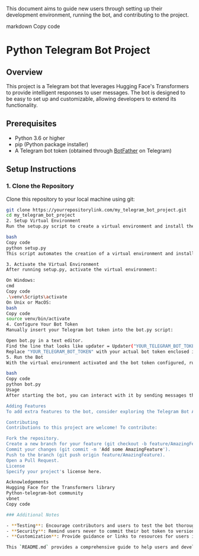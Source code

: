 This document aims to guide new users through setting up their development environment, running the bot, and contributing to the project.

markdown
Copy code
# Python Telegram Bot Project

## Overview
This project is a Telegram bot that leverages Hugging Face's Transformers to provide intelligent responses to user messages. The bot is designed to be easy to set up and customizable, allowing developers to extend its functionality.

## Prerequisites
- Python 3.6 or higher
- pip (Python package installer)
- A Telegram bot token (obtained through [BotFather](https://t.me/botfather) on Telegram)

## Setup Instructions

### 1. Clone the Repository
Clone this repository to your local machine using git:
```bash
git clone https://yourrepositorylink.com/my_telegram_bot_project.git
cd my_telegram_bot_project
2. Setup Virtual Environment
Run the setup.py script to create a virtual environment and install the necessary dependencies:

bash
Copy code
python setup.py
This script automates the creation of a virtual environment and installs all required dependencies listed in requirements.txt.

3. Activate the Virtual Environment
After running setup.py, activate the virtual environment:

On Windows:
cmd
Copy code
.\venv\Scripts\activate
On Unix or MacOS:
bash
Copy code
source venv/bin/activate
4. Configure Your Bot Token
Manually insert your Telegram bot token into the bot.py script:

Open bot.py in a text editor.
Find the line that looks like updater = Updater("YOUR_TELEGRAM_BOT_TOKEN", use_context=True).
Replace "YOUR_TELEGRAM_BOT_TOKEN" with your actual bot token enclosed in quotes.
5. Run the Bot
With the virtual environment activated and the bot token configured, run the bot:

bash
Copy code
python bot.py
Usage
After starting the bot, you can interact with it by sending messages through the Telegram app. The bot will use Hugging Face's Transformers to generate responses based on your messages.

Adding Features
To add extra features to the bot, consider exploring the Telegram Bot API for additional functionalities such as custom keyboards or handling different media types. You can also extend the bot's capabilities by incorporating more models from Hugging Face's transformers library.

Contributing
Contributions to this project are welcome! To contribute:

Fork the repository.
Create a new branch for your feature (git checkout -b feature/AmazingFeature).
Commit your changes (git commit -m 'Add some AmazingFeature').
Push to the branch (git push origin feature/AmazingFeature).
Open a Pull Request.
License
Specify your project's license here.

Acknowledgements
Hugging Face for the Transformers library
Python-telegram-bot community
vbnet
Copy code

### Additional Notes

- **Testing**: Encourage contributors and users to test the bot thoroughly after making changes or updates to ensure stability and functionality.
- **Security**: Remind users never to commit their bot token to version control and to keep it confidential.
- **Customization**: Provide guidance or links to resources for users interested in customizing the bot further, such as the official Telegram Bot API documentation and the Hugging Face Transformers documentation.

This `README.md` provides a comprehensive guide to help users and developers get starte
